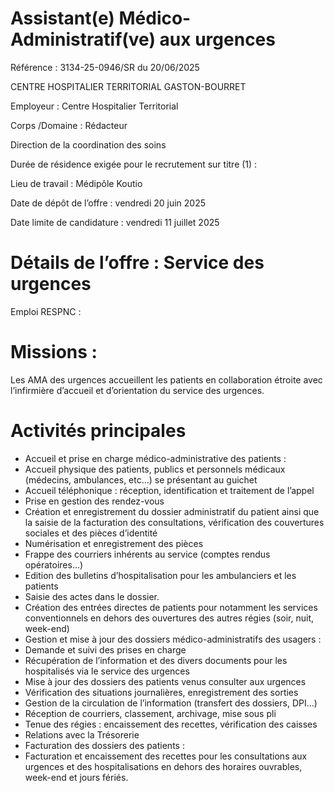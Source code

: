 
# Assistant(e) Médico-Administratif(ve) aux urgences

Référence : 3134-25-0946/SR du 20/06/2025

CENTRE HOSPITALIER TERRITORIAL GASTON-BOURRET



Employeur : Centre Hospitalier Territorial

Corps /Domaine : Rédacteur

Direction de la coordination des soins

Durée de résidence exigée pour le recrutement sur titre (1) :

Lieu de travail : Médipôle Koutio

Date de dépôt de l’offre : vendredi 20 juin 2025

Date limite de candidature : vendredi 11 juillet 2025

# Détails de l’offre : Service des urgences

Emploi RESPNC :

# Missions :

Les AMA des urgences accueillent les patients en collaboration étroite avec l’infirmière d’accueil et d’orientation du service des urgences.

# Activités principales

- Accueil et prise en charge médico-administrative des patients :
- Accueil physique des patients, publics et personnels médicaux (médecins, ambulances, etc…) se présentant au guichet
- Accueil téléphonique : réception, identification et traitement de l’appel
- Prise en gestion des rendez-vous
- Création et enregistrement du dossier administratif du patient ainsi que la saisie de la facturation des consultations, vérification des couvertures sociales et des pièces d’identité
- Numérisation et enregistrement des pièces
- Frappe des courriers inhérents au service (comptes rendus opératoires…)
- Edition des bulletins d’hospitalisation pour les ambulanciers et les patients
- Saisie des actes dans le dossier.
- Création des entrées directes de patients pour notamment les services conventionnels en dehors des ouvertures des autres régies (soir, nuit, week-end)
- Gestion et mise à jour des dossiers médico-administratifs des usagers :
- Demande et suivi des prises en charge
- Récupération de l’information et des divers documents pour les hospitalisés via le service des urgences
- Mise à jour des dossiers des patients venus consulter aux urgences
- Vérification des situations journalières, enregistrement des sorties
- Gestion de la circulation de l’information (transfert des dossiers, DPI…)
- Réception de courriers, classement, archivage, mise sous pli
- Tenue des régies : encaissement des recettes, vérification des caisses
- Relations avec la Trésorerie
- Facturation des dossiers des patients :
- Facturation et encaissement des recettes pour les consultations aux urgences et des hospitalisations en dehors des horaires ouvrables, week-end et jours fériés.